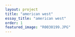 ```yaml
---
layout: project
title: "american west"
essay_title: "american west"
order: 1
featured_image: "R0030199.JPG"
---
```

